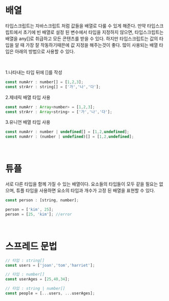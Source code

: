 # 배열                          
타입스크립트는 자바스크립트 처럼 값들을 배열로 다룰 수 있게 해준다.
만약 타입스크립트에서 초기에 빈 배열로 설정 된 변수에서 타입을 지정하지 않으면, 타입스크립트는 배열을 any[]로 취급하고 모든 콘텐츠를 받을 수 있다.
하지만 타입스크립트는 값의 타입을 알 때 가장 잘 작동하기때믄에 값 지정을 해주는것이 좋다.
많이 사용되는 배열 타입은 아래의 방법으로 사용할 수 있다.

<br/>

1.나타내는 타입 뒤에 []를 작성
```js
const numArr : number[] = [1,2,3];
const strArr : string[] = ['가','나','다'];
```

2.제네릭 배열 타입 사용
```js
const numArr : Array<number> = [1,2,3];
const strArr : Array<string> = ['가','나','다'];
```

3.유니언 배열 타입 사용
```js
const numArr : number | undefined[] = [1,2,undefined];
const numArr : (number | undefined)[] = [1,2,undefined];
```

<br/>


# 튜플
서로 다른 타입을 함께 가질 수 있는 배열이다.
요소들의 타입들이 모두 같을 필요는 없으며, 튜플 타입을 사용하면 요소의 타입과 개수가 고정 된 배열을 표현할 수 있다.

```js
const person : [string, number];

person = ['kim', 25];
person = [25, 'kim']; //error
```

<br/>


# 스프레드 문법

```js
// 타입 : string[]
const users = ['joan','tom','harriet'];

// 타입 : number[]
const userAges = [25,40,34];

// 타입 : string | number[]
const people = [...users, ...userAges];
```
